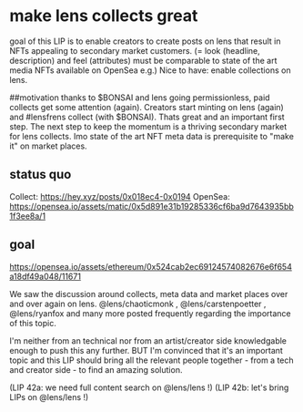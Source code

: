 # make lens collects great
goal of this LIP is to enable creators to create posts on lens that result in NFTs appealing to secondary market customers. (= look (headline, description) and feel (attributes) must be comparable to state of the art media NFTs available on OpenSea e.g.) 
Nice to have: enable collections on lens.

##motivation
thanks to $BONSAI and lens going permissionless, paid collects get some attention (again). Creators start minting on lens (again) and #lensfrens collect (with $BONSAI). Thats great and an important first step. The next step to keep the momentum is a thriving secondary market for lens collects. Imo state of the art NFT meta data is prerequisite to "make it" on market places.

## status quo 
Collect: https://hey.xyz/posts/0x018ec4-0x0194
OpenSea: https://opensea.io/assets/matic/0x5d891e31b19285336cf6ba9d7643935bb1f3ee8a/1

## goal
https://opensea.io/assets/ethereum/0x524cab2ec69124574082676e6f654a18df49a048/11671

We saw the discussion around collects, meta data and market places over and over again on lens. @lens/chaoticmonk , @lens/carstenpoetter , @lens/ryanfox and many more posted frequently regarding the importance of this topic.

I'm neither from an technical nor from an artist/creator side knowledgable enough to push this any further. BUT I'm convinced that it's an important topic and this LIP should bring all the relevant people together - from a tech and creator side - to find an amazing solution. 

(LIP 42a: we need full content search on @lens/lens !) 
(LIP 42b: let's bring LIPs on @lens/lens !) 

